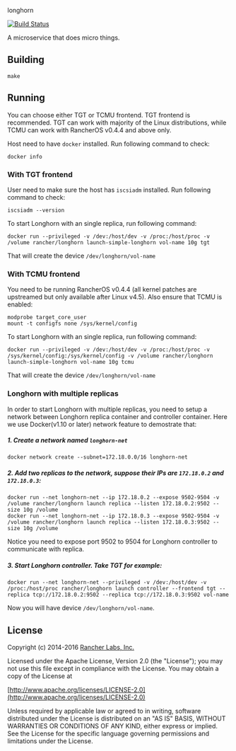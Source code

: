 longhorn 

[![Build Status](https://travis-ci.org/openebs/longhorn.svg?branch=master)](https://travis-ci.org/openebs/longhorn)

A microservice that does micro things.

## Building

`make`

## Running

You can choose either TGT or TCMU frontend. TGT frontend is recommended. TGT
can work with majority of the Linux distributions, while TCMU can work with
RancherOS v0.4.4 and above only.

Host need to have `docker` installed. Run following command to check:
```
docker info
```

### With TGT frontend

User need to make sure the host has `iscsiadm` installed. Run following command to check:
```
iscsiadm --version
```

To start Longhorn with an single replica, run following command:
```
docker run --privileged -v /dev:/host/dev -v /proc:/host/proc -v /volume rancher/longhorn launch-simple-longhorn vol-name 10g tgt
```

That will create the device `/dev/longhorn/vol-name`

### With TCMU frontend

You need to be running RancherOS v0.4.4 (all kernel patches are upstreamed but only available after Linux v4.5).
Also ensure that TCMU is enabled:

    modprobe target_core_user
    mount -t configfs none /sys/kernel/config

To start Longhorn with an single replica, run following command:
```
docker run --privileged -v /dev:/host/dev -v /proc:/host/proc -v /sys/kernel/config:/sys/kernel/config -v /volume rancher/longhorn launch-simple-longhorn vol-name 10g tcmu
```

That will create the device `/dev/longhorn/vol-name`

### Longhorn with multiple replicas

In order to start Longhorn with multiple replicas, you need to setup a network between Longhorn replica container and controller container. Here we use Docker(v1.10 or later) network feature to demostrate that:

##### 1. Create a network named `longhorn-net`
```
docker network create --subnet=172.18.0.0/16 longhorn-net
```
##### 2. Add two replicas to the network, suppose their IPs are `172.18.0.2` and `172.18.0.3`:
```
docker run --net longhorn-net --ip 172.18.0.2 --expose 9502-9504 -v /volume rancher/longhorn launch replica --listen 172.18.0.2:9502 --size 10g /volume
docker run --net longhorn-net --ip 172.18.0.3 --expose 9502-9504 -v /volume rancher/longhorn launch replica --listen 172.18.0.3:9502 --size 10g /volume
```
Notice you need to expose port 9502 to 9504 for Longhorn controller to communicate with replica.
##### 3. Start Longhorn controller. Take TGT for example:
```
docker run --net longhorn-net --privileged -v /dev:/host/dev -v /proc:/host/proc rancher/longhorn launch controller --frontend tgt --replica tcp://172.18.0.2:9502 --replica tcp://172.18.0.3:9502 vol-name
```
Now you will have device `/dev/longhorn/vol-name`.

## License
Copyright (c) 2014-2016 [Rancher Labs, Inc.](http://rancher.com)

Licensed under the Apache License, Version 2.0 (the "License");
you may not use this file except in compliance with the License.
You may obtain a copy of the License at

[http://www.apache.org/licenses/LICENSE-2.0](http://www.apache.org/licenses/LICENSE-2.0)

Unless required by applicable law or agreed to in writing, software
distributed under the License is distributed on an "AS IS" BASIS,
WITHOUT WARRANTIES OR CONDITIONS OF ANY KIND, either express or implied.
See the License for the specific language governing permissions and
limitations under the License.
